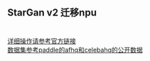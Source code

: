 ## StarGan v2 迁移npu 
#
[详细操作请参考官方链接](https://github.com/clovaai/stargan-v2)  
[数据集参考paddle的afhq和celebahq的公开数据](https://aistudio.baidu.com/aistudio/datasetoverview)
